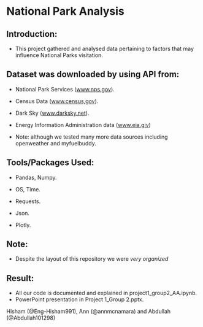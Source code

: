 # National Park Analysis

## Introduction:

 - This project gathered and analysed data pertaining to factors that may influence National Parks visitation.

## Dataset was downloaded by using API from: 

  - National Park Services (www.nps.gov).
  
  - Census Data (www.census,gov).                      
 
  - Dark Sky (www.darksky.net).
  
  - Energy Information Administration data (www.eia.giv)
  
  - Note: although we tested many more data sources including openweather and myfuelbuddy.

## Tools/Packages Used:

  - Pandas, Numpy.
  
  - OS, Time.
  
  - Requests.
  
  - Json.
  
  - Plotly. 

## Note:

  - Despite the layout of this repository we were _very organized_

## Result:

  - All our code is documented and explained in project1_group2_AA.ipynb.
  - PowerPoint presentation in Project 1_Group 2.pptx.

 Hisham (@Eng-Hisham991), Ann (@annmcnamara) and Abdullah (@Abdullah101298)



